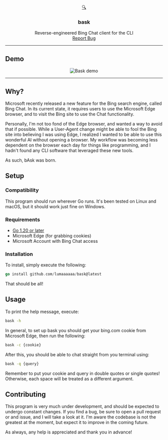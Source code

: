 <div align="center">
  <a href="https://github.com/lumaaaaaa/bask">
    🔍
  </a>

<h3 align="center">bask</h3>

  <p align="center">
    Reverse-engineered Bing Chat client for the CLI
    <br />
    <a href="https://github.com/lumaaaaaa/bask/issues">Report Bug</a>
  </p>
</div>

---
## Demo

<div align="center">
    <img alt="Bask demo" src="https://misato.pw/bask/examples/kanzi.gif"/>
</div>

---

## Why?

Microsoft recently released a new feature for the Bing search engine, called Bing Chat. In its current state, it requires users to use the Microsoft Edge browser, and to visit the Bing site to use the Chat functionality.

Personally, I'm not too fond of the Edge browser, and wanted a way to avoid that if possible. While a User-Agent change might be able to fool the Bing site into believing I was using Edge, I realized I wanted to be able to use this wonderful AI without opening a browser. My workflow was becoming less dependent on the browser each day for things like programming, and I hadn't found any CLI software that leveraged these new tools.

As such, bAsk was born.

## Setup

### Compatibility

This program should run wherever Go runs. It's been tested on Linux and macOS, but it should work just fine on Windows.

### Requirements

 - [Go 1.20 or later](https://go.dev/dl/)
 - Microsoft Edge (for grabbing cookies)
 - Microsoft Account with Bing Chat access

### Installation

To install, simply execute the following:
```go
go install github.com/lumaaaaaa/bask@latest
```

That should be all!

## Usage

To print the help message, execute:
```bash
bask -h
```

In general, to set up bask you should get your bing.com cookie from Microsoft Edge, then run the following:
```bash
bask -c {cookie}
```

After this, you should be able to chat straight from you terminal using:
```bash
bask -q {query}
```

Remember to put your cookie and query in double quotes or single quotes! Otherwise, each space will be treated as a different argument.

## Contributing

This program is very much under development, and should be expected to undergo constant changes. If you find a bug, be sure to open a pull request or and issue, and I will take a look at it. I'm aware the codebase is not the greatest at the moment, but expect it to improve in the coming future.

As always, any help is appreciated and thank you in advance! 